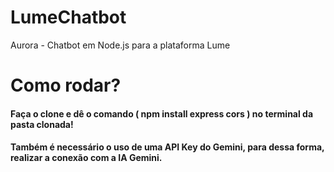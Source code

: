 # LumeChatbot
Aurora - Chatbot em Node.js para a plataforma Lume

# Como rodar?

#### Faça o clone e dê o comando ( npm install express cors ) no terminal da pasta clonada!
#### Também é necessário o uso de uma API Key do Gemini, para dessa forma, realizar a conexão com a IA Gemini.
